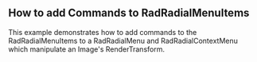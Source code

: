 ## How to add Commands to RadRadialMenuItems
This example demonstrates how to add commands to the RadRadialMenuItems to a RadRadialMenu and RadRadialContextMenu which manipulate an Image's RenderTransform.

[//]: <keywords: RadRadialMenu, RadRadialContextMenu, RenderTransform>